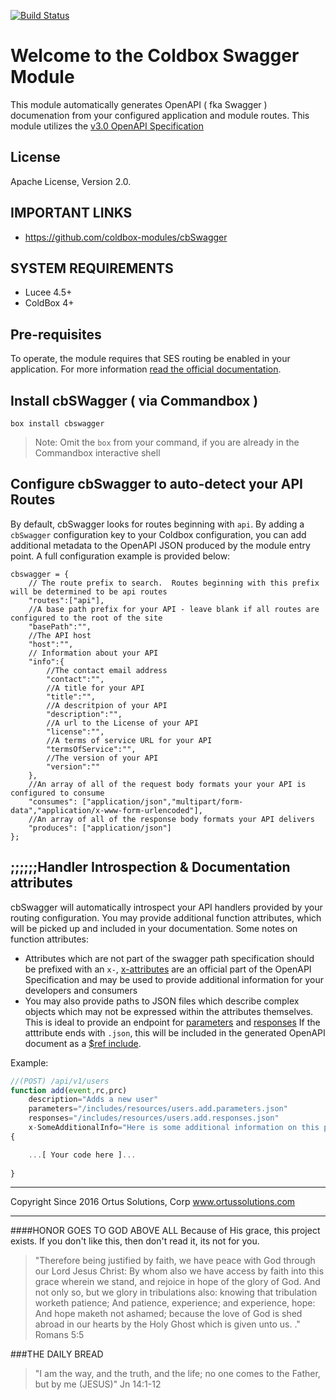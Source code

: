 [![Build Status](https://travis-ci.org/coldbox-modules/cbSwagger.svg?branch=development)](https://travis-ci.org/coldbox-modules/cbSwagger)

# Welcome to the Coldbox Swagger Module
This module automatically generates OpenAPI ( fka Swagger ) documenation from your configured application and module routes.  This module utilizes the [v3.0 OpenAPI Specification]([https://github.com/OAI/OpenAPI-Specification/blob/OpenAPI.next/versions/3.0.md])

## License
Apache License, Version 2.0.

## IMPORTANT LINKS
- https://github.com/coldbox-modules/cbSwagger

## SYSTEM REQUIREMENTS
- Lucee 4.5+
- ColdBox 4+

## Pre-requisites

To operate, the module requires that SES routing be enabled in your application.  For more information [read the official documentation](https://coldbox.ortusbooks.com/content/Routing/routes_configuration.html).

## Install cbSWagger ( via Commandbox )

`box install cbswagger`

> Note:  Omit the `box` from your command, if you are already in the Commandbox interactive shell


## Configure cbSwagger to auto-detect your API Routes

By default, cbSwagger looks for routes beginning with `api`.  By adding a `cbSwagger` configuration key to your Coldbox configuration, you can add additional metadata to the OpenAPI JSON produced by the module entry point.  A full configuration example is provided below:

```
cbswagger = {
	// The route prefix to search.  Routes beginning with this prefix will be determined to be api routes
	"routes":["api"],
	//A base path prefix for your API - leave blank if all routes are configured to the root of the site
	"basePath":"",
	//The API host
	"host":"",
	// Information about your API
	"info":{
		//The contact email address
		"contact":"",
		//A title for your API
		"title":"",
		//A descritpion of your API
		"description":"",
		//A url to the License of your API
		"license":"",
		//A terms of service URL for your API
		"termsOfService":"",
		//The version of your API
		"version":""
	},
	//An array of all of the request body formats your your API is configured to consume 
	"consumes": ["application/json","multipart/form-data","application/x-www-form-urlencoded"],
	//An array of all of the response body formats your API delivers
	"produces": ["application/json"]
};

```

## ;;;;;;Handler Introspection & Documentation attributes

cbSwagger will automatically introspect your API handlers provided by your routing configuration.  You may provide additional function attributes, which will be picked up and included in your documentation.  Some notes on function attributes:

* Attributes which are not part of the swagger path specification should be prefixed with an `x-`, [x-attributes](https://github.com/OAI/OpenAPI-Specification/blob/OpenAPI.next/versions/3.0.md#specificationExtensions) are an official part of the OpenAPI Specification and may be used to provide additional information for your developers and consumers
* You may also provide paths to JSON files which describe complex objects which may not be expressed within the attributes themselves.  This is ideal to provide an endpoint for [parameters](https://github.com/OAI/OpenAPI-Specification/blob/OpenAPI.next/versions/3.0.md#parameterObject) and [responses](https://github.com/OAI/OpenAPI-Specification/blob/OpenAPI.next/versions/3.0.md#responseObject)  If the atttribute ends with `.json`, this will be included in the generated OpenAPI document as a [$ref include](https://github.com/OAI/OpenAPI-Specification/blob/OpenAPI.next/versions/3.0.md#pathItemObject).

Example:


```js
//(POST) /api/v1/users
function add(event,rc,prc)
	description="Adds a new user"
	parameters="/includes/resources/users.add.parameters.json"
	responses="/includes/resources/users.add.responses.json"
	x-SomeAdditionalInfo="Here is some additional information on this path"
{

	...[ Your code here ]...
		
}
```



********************************************************************************
Copyright Since 2016 Ortus Solutions, Corp
www.ortussolutions.com
********************************************************************************
####HONOR GOES TO GOD ABOVE ALL
Because of His grace, this project exists. If you don't like this, then don't read it, its not for you.

>"Therefore being justified by faith, we have peace with God through our Lord Jesus Christ:
By whom also we have access by faith into this grace wherein we stand, and rejoice in hope of the glory of God.
And not only so, but we glory in tribulations also: knowing that tribulation worketh patience;
And patience, experience; and experience, hope:
And hope maketh not ashamed; because the love of God is shed abroad in our hearts by the 
Holy Ghost which is given unto us. ." Romans 5:5

###THE DAILY BREAD
 > "I am the way, and the truth, and the life; no one comes to the Father, but by me (JESUS)" Jn 14:1-12
